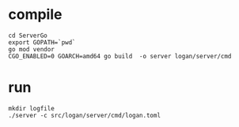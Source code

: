 # compile
```
cd ServerGo
export GOPATH=`pwd`
go mod vendor
CGO_ENABLED=0 GOARCH=amd64 go build  -o server logan/server/cmd
```

# run

```
mkdir logfile
./server -c src/logan/server/cmd/logan.toml
```
